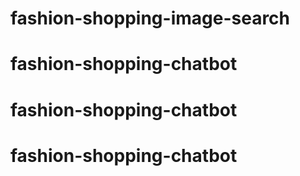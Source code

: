 # fashion-shopping-image-search
# fashion-shopping-chatbot
# fashion-shopping-chatbot
# fashion-shopping-chatbot
